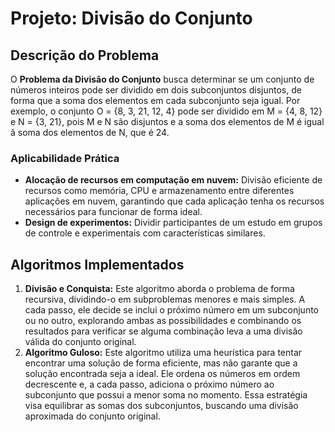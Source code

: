# Projeto: Divisão do Conjunto

## Descrição do Problema

O **Problema da Divisão do Conjunto** busca determinar se um conjunto de números inteiros pode ser dividido em dois subconjuntos disjuntos, de forma que a soma dos elementos em cada subconjunto seja igual. Por exemplo, o conjunto O = {8, 3, 21, 12, 4} pode ser dividido em M = {4, 8, 12} e N = {3, 21}, pois M e N são disjuntos e a soma dos elementos de M é igual â soma dos elementos de N, que é 24.

### Aplicabilidade Prática

* **Alocação de recursos em computação em nuvem:** Divisão eficiente de recursos como memória, CPU e armazenamento entre diferentes aplicações em nuvem, garantindo que cada aplicação tenha os recursos necessários para funcionar de forma ideal.
* **Design de experimentos:** Dividir participantes de um estudo em grupos de controle e experimentais com características similares.

## Algoritmos Implementados

1. **Divisão e Conquista:**  Este algoritmo aborda o problema de forma recursiva, dividindo-o em subproblemas menores e mais simples. A cada passo, ele decide se inclui o próximo número em um subconjunto ou no outro, explorando ambas as possibilidades e combinando os resultados para verificar se alguma combinação leva a uma divisão válida do conjunto original.
2. **Algoritmo Guloso:** Este algoritmo utiliza uma heurística para tentar encontrar uma solução de forma eficiente, mas não garante que a solução encontrada seja a ideal. Ele ordena os números em ordem decrescente e, a cada passo, adiciona o próximo número ao subconjunto que possui a menor soma no momento. Essa estratégia visa equilibrar as somas dos subconjuntos, buscando uma divisão aproximada do conjunto original.
